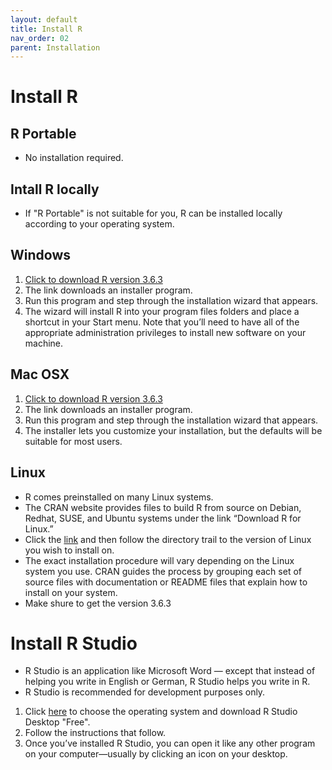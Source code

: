 ```yaml
---
layout: default
title: Install R
nav_order: 02
parent: Installation
---
```


# Install R
## R Portable
- No installation required.


## Intall R locally
- If "R Portable" is not suitable for you, R can be installed locally according to your operating system.

## Windows
1. <a href="https://cran.r-project.org/bin/windows/base/old/3.6.3/R-3.6.3-win.exe" download>Click to download R version 3.6.3</a>
1. The link downloads an installer program.
1. Run this program and step through the installation wizard that appears.
1. The wizard will install R into your program files folders and place a shortcut in your Start menu. Note that you’ll need to have all of the appropriate administration privileges to install new software on your machine.

## Mac OSX
1. <a href="https://cran.r-project.org/bin/macosx/R-4.0.2.pkg" download>Click to download R version 3.6.3</a>
1. The link downloads an installer program.
1. Run this program and step through the installation wizard that appears.
1. The installer lets you customize your installation, but the defaults will be suitable for most users.

## Linux
- R comes preinstalled on many Linux systems.
- The CRAN website provides files to build R from source on Debian, Redhat, SUSE, and Ubuntu systems under the link “Download R for Linux.”
- Click the [link](https://cran.r-project.org/bin/linux/) and then follow the directory trail to the version of Linux you wish to install on.
- The exact installation procedure will vary depending on the Linux system you use. CRAN guides the process by grouping each set of source files with documentation or README files that explain how to install on your system.
- Make shure to get the version 3.6.3


# Install R Studio
- R Studio is an application like Microsoft Word — except that instead of helping you write in English or German, R Studio helps you write in R.
- R Studio is recommended for development purposes only. 

1. Click [here](https://rstudio.com/products/rstudio/download/) to choose the operating system and download R Studio Desktop "Free". 
1. Follow the instructions that follow.
1. Once you’ve installed R Studio, you can open it like any other program on your computer—usually by clicking an icon on your desktop.